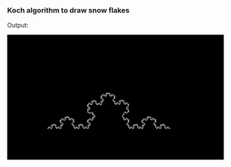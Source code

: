### Koch algorithm to draw snow flakes  

Output:  

![alt text](https://github.com/rajatsharma369007/Computer_Graphics/blob/master/koch_algo/output.JPG)
